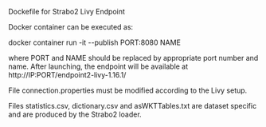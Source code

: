 Dockefile for Strabo2 Livy Endpoint

Docker container can be executed as:

docker container run -it --publish PORT:8080 NAME

where PORT and NAME should be replaced by appropriate port number and name.
After launching, the endpoint will be available at http://IP:PORT/endpoint2-livy-1.16.1/

File connection.properties must be modified according to the Livy setup.

Files statistics.csv, dictionary.csv and asWKTTables.txt are dataset specific and are produced by the Strabo2 loader.
